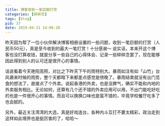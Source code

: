 ```yaml
---
title: 博客收到一笔巨额打赏
categories: [碎碎念]
tags: [blog]
pid: 37
date: 2019-04-21 14:06:20
---
```


昨天因为帮了一位小伙伴解决博客相册设置的一些问题，收到一笔巨额的打赏（人民币50元），真是至今收到的最大一笔打赏！十分感谢～ 说实话，本来开这个博客也没打算收钱，就是分享一些自己的心得体会、记录一些碎碎念罢了，现在能够因此得到别人的认可还是很开心的事情。

话说看着今天艳阳高照，对比之下昨天下午的雨特别大。暴雨如注有如「山竹」台风袭来时候的雨势，整个天都暗下来都差点感觉是傍晚了。暴雨结束就没有出门觅食的想法了，直接点了个外卖。说起香港的外卖，也是没脾气，确实不能和内地的外卖服务相比。无论如何，还算有几个还不错的外卖应用可以用，不出门能吃好吃的也是一件很开心的事情。而且可以换换口味也是蛮不错的，毕竟学校餐厅吃多了也会腻的。

另外，最近关注湾湾的大选，真是好戏连台，各种内斗互打不要太精彩，政治走到这样如此境界也是挺厉害的了，哈哈～